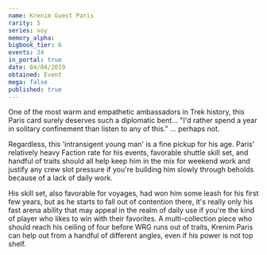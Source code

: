 ```yaml
---
name: Krenim Guest Paris
rarity: 5
series: voy
memory_alpha:
bigbook_tier: 6
events: 34
in_portal: true
date: 04/04/2019
obtained: Event
mega: false
published: true
---
```


One of the most warm and empathetic ambassadors in Trek history, this Paris card surely deserves such a diplomatic bent… "I'd rather spend a year in solitary confinement than listen to any of this." ... perhaps not.

Regardless, this 'intransigent young man' is a fine pickup for his age. Paris' relatively heavy Faction rate for his events, favorable shuttle skill set, and handful of traits should all help keep him in the mix for weekend work and justify any crew slot pressure if you're building him slowly through beholds because of a lack of daily work.

His skill set, also favorable for voyages, had won him some leash for his first few years, but as he starts to fall out of contention there, it's really only his fast arena ability that may appeal in the realm of daily use if you're the kind of player who likes to win with their favorites. A multi-collection piece who should reach his ceiling of four before WRG runs out of traits, Krenim Paris can help out from a handful of different angles, even if his power is not top shelf.
